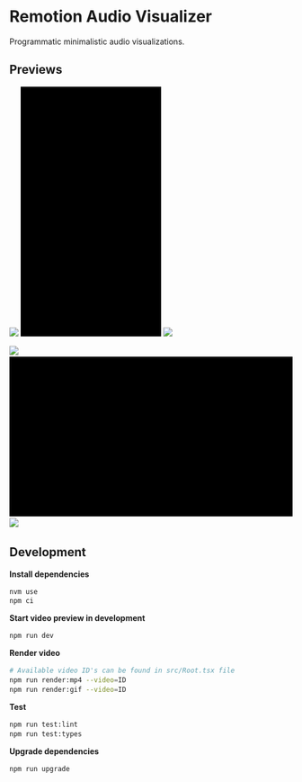 # Remotion Audio Visualizer

Programmatic minimalistic audio visualizations.

## Previews

<p float="left">
  <img width="250" src="./docs/dna-vertical-30fps-540x960.gif">
  <img width="250" src="./docs/carbonized-vertical-30fps-540x960.gif">
  <img width="250" src="./docs/crush-vertical-30fps-540x960.gif">
</p>
<img src="./docs/dna-horizontal-30fps-960x540.gif">
<img src="./docs/carbonized-horizontal-30fps-960x540.gif">
<img src="./docs/crush-horizontal-30fps-960x540.gif">

## Development

**Install dependencies**

```sh
nvm use
npm ci
```

**Start video preview in development**

```sh
npm run dev
```

**Render video**

```sh
# Available video ID's can be found in src/Root.tsx file
npm run render:mp4 --video=ID
npm run render:gif --video=ID
```

**Test**

```sh
npm run test:lint
npm run test:types
```

**Upgrade dependencies**

```sh
npm run upgrade
```
